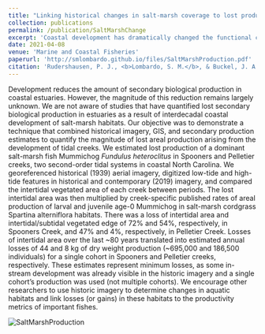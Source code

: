 ```yaml
---
title: "Linking historical changes in salt‐marsh coverage to lost production of a nektonic bioindicator"
collection: publications
permalink: /publication/SaltMarshChange
excerpt: 'Coastal development has dramatically changed the functional capacity of habitats to provide for native species. Salt marshes are diverse and highly productive systems that have been dramatically reduced in the development process. We developed a biomass production projection method that links contemporary and historical arial imagery of salt marsh coverage with mummichog <i>Fundulus heteroclitus</i> abundance. This method provides a means for assessing ecosystem value-added or value-subtracted by restoration or development, respectively.'
date: 2021-04-08  
venue: 'Marine and Coastal Fisheries'
paperurl: 'http://smlombardo.github.io/files/SaltMarshProduction.pdf'
citation: 'Rudershausen, P. J., <b>Lombardo, S. M.</b>, & Buckel, J. A. (2021). Linking historical changes in salt‐marsh coverage to lost production of a nektonic bioindicator. <i>Marine and Coastal Fisheries</i>, 13(2), 131-139.'
---
```


Development reduces the amount of secondary biological production in coastal estuaries. However, the magnitude of this reduction remains largely unknown. We are not aware of studies that have quantified lost secondary biological production in estuaries as a result of interdecadal coastal development of salt-marsh habitats. Our objective was to demonstrate a technique that combined historical imagery, GIS, and secondary production estimates to quantify the magnitude of lost areal production arising from the development of tidal creeks. We estimated lost production of a dominant salt-marsh fish Mummichog <i>Fundulus heteroclitus</i> in Spooners and Pelletier creeks, two second-order tidal systems in coastal North Carolina. We georeferenced historical (1939) aerial imagery, digitized low-tide and high-tide features in historical and contemporary (2019) imagery, and compared the intertidal vegetated area of each creek between periods. The lost intertidal area was then multiplied by creek-specific published rates of areal production of larval and juvenile age-0 Mummichog in salt-marsh cordgrass Spartina alterniflora habitats. There was a loss of intertidal area and intertidal/subtidal vegetated edge of 72% and 54%, respectively, in Spooners Creek, and 47% and 4%, respectively, in Pelletier Creek. Losses of intertidal area over the last  ~80 years translated into estimated annual losses of 44 and 8 kg of dry weight production (~695,000 and 186,500 individuals) for a single cohort in Spooners and Pelletier creeks, respectively. These estimates represent minimum losses, as some in-stream development was already visible in the historic imagery and a single cohort’s production was used (not multiple cohorts). We encourage other researchers to use historic imagery to determine changes in aquatic habitats and link losses (or gains) in these habitats to the productivity metrics of important fishes.

![SaltMarshProduction](https://github.com/smlombardo/smlombardo.github.io/assets/163476157/707e3220-d67b-40c3-9485-a42876170367)

